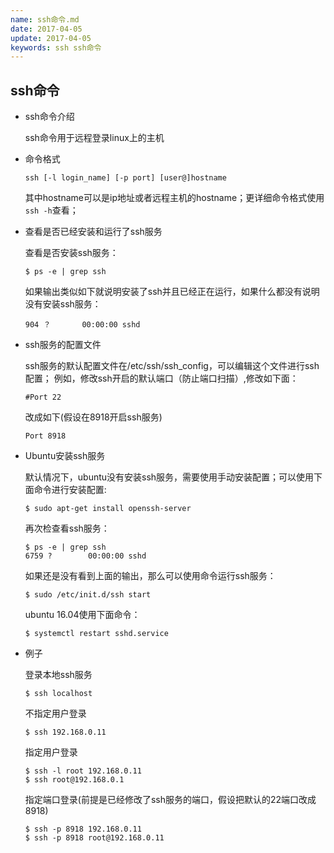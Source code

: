 ```yaml
---
name: ssh命令.md
date: 2017-04-05
update: 2017-04-05
keywords: ssh ssh命令
---
```


ssh命令
----
* ssh命令介绍

    ssh命令用于远程登录linux上的主机

* 命令格式

    ```
    ssh [-l login_name] [-p port] [user@]hostname
    ```
    其中hostname可以是ip地址或者远程主机的hostname；更详细命令格式使用`ssh -h`查看；

* 查看是否已经安装和运行了ssh服务

    查看是否安装ssh服务：
    ```
    $ ps -e | grep ssh
    ```
    如果输出类似如下就说明安装了ssh并且已经正在运行，如果什么都没有说明没有安装ssh服务：
    ```
    904 ？       00:00:00 sshd
    ```

* ssh服务的配置文件

    ssh服务的默认配置文件在/etc/ssh/ssh_config，可以编辑这个文件进行ssh配置；
    例如，修改ssh开启的默认端口（防止端口扫描）,修改如下面：
    ```
    #Port 22
    ```
    改成如下(假设在8918开启ssh服务)
    ```
    Port 8918
    ```

* Ubuntu安装ssh服务

    默认情况下，ubuntu没有安装ssh服务，需要使用手动安装配置；可以使用下面命令进行安装配置:
    ```
    $ sudo apt-get install openssh-server
    ```
    再次检查看ssh服务：
    ```
    $ ps -e | grep ssh
    6759 ?        00:00:00 sshd
    ```
    如果还是没有看到上面的输出，那么可以使用命令运行ssh服务：
    ```
    $ sudo /etc/init.d/ssh start
    ```
    ubuntu 16.04使用下面命令：
    ```
    $ systemctl restart sshd.service
    ```

* 例子

    登录本地ssh服务
    ```
    $ ssh localhost
    ```
    不指定用户登录
    ```
    $ ssh 192.168.0.11
    ```
    指定用户登录
    ```
    $ ssh -l root 192.168.0.11
    $ ssh root@192.168.0.1
    ```
    指定端口登录(前提是已经修改了ssh服务的端口，假设把默认的22端口改成8918)
    ```
    $ ssh -p 8918 192.168.0.11
    $ ssh -p 8918 root@192.168.0.11
    ```